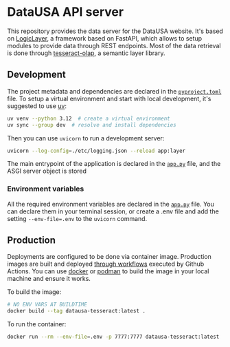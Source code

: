 # DataUSA API server

This repository provides the data server for the DataUSA website.
It's based on [LogicLayer](https://pypi.org/project/logiclayer/), a framework based on FastAPI, which allows to setup modules to provide data through REST endpoints. Most of the data retrieval is done through [tesseract-olap](https://pypi.org/project/tesseract-olap/), a semantic layer library.

## Development

The project metadata and dependencies are declared in the [`pyproject.toml`](./pyproject.toml) file.
To setup a virtual environment and start with local development, it's suggested to use [uv](https://docs.astral.sh/uv/):

```bash
uv venv --python 3.12  # create a virtual environment
uv sync --group dev  # resolve and install dependencies
```

Then you can use `uvicorn` to run a development server:

```bash
uvicorn --log-config=./etc/logging.json --reload app:layer
```

The main entrypoint of the application is declared in the [`app.py`](./app.py) file, and the ASGI server object is stored

### Environment variables

All the required environment variables are declared in the [`app.py`](./app.py) file.
You can declare them in your terminal session, or create a .env file and add the setting `--env-file=.env` to the `uvicorn` command.

## Production

Deployments are configured to be done via container image. Production images are built and deployed [through workflows](./.github/workflows) executed by Github Actions. You can use [docker](https://docs.docker.com/engine/install/) or [podman](https://podman.io/get-started) to build the image in your local machine and ensure it works.

To build the image:
```bash
# NO ENV VARS AT BUILDTIME
docker build --tag datausa-tesseract:latest .
```

To run the container:
```bash
docker run --rm --env-file=.env -p 7777:7777 datausa-tesseract:latest
```
